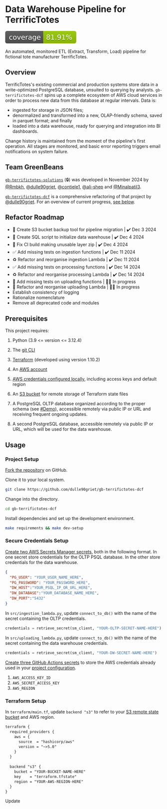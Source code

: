 # Data Warehouse Pipeline for TerrificTotes

![coverage](./docs/images/coverage-badge.svg)

An automated, monitored ETL (Extract, Transform, Load) pipeline for fictional tote manufacturer TerrificTotes.

## Overview

TerrificTotes's existing commercial and production systems store data in a write-optimized PostgreSQL database, unsuited to querying by analysts. `gb-terrifictotes-dcf` spins up a complete ecosystem of AWS cloud services in order to process new data from this database at regular intervals. Data is: 

- ingested for storage in JSON files; 
- denormalized and transformed into a new, OLAP-friendly schema, saved in parquet format; and finally 
- loaded into a data warehouse, ready for querying and integration into BI dashboards.

Change history is maintained from the moment of the pipeline's first operation. All stages are monitored, and basic error reporting triggers email notifications on system failure.

## Team GreenBeans

[`gb-terrifictotes-solutions`](https://github.com/dulle90griet/gb-terrifictotes-solutions) (🔒) was developed in November 2024 by [@Rmbkh](https://github.com/Rmkbh), [@dulle90griet](https://github.com/dulle90griet), [@contiele1](https://github.com/contiele1), [@ali-shep](https://github.com/ali-shep) and [@Minalpatil3](https://github.com/Minalpatil3).

[`gb-terrifictotes-dcf`](https://github.com/dulle90griet/gb-terrifictotes-dcf) is a comprehensive refactoring of that project by [@dulle90griet](https://github.com/dulle90griet). For an overview of current progress, [see below](#refactor-roadmap).

## Refactor Roadmap

- 🚛 Create S3 bucket backup tool for pipeline migration | ✔️ Dec 3 2024
- 🔧 Create SQL script to initialize data warehouse | ✔️ Dec 4 2024
- 💚 Fix CI build making unusable layer zip | ✔️ Dec 4 2024
- ✅ Add missing tests on ingestion functions | ✔️ Dec 11 2024
- ♻️ Refactor and reorganise ingestion Lambda | ✔️ Dec 11 2024
- ✅ Add missing tests on processing functions | ✔️ Dec 14 2024
- ♻️ Refactor and reorganise processing Lambda | ✔️ Dec 14 2024
- 🚧 Add missing tests on uploading functions | 👷‍♂️ In progress
- 🚧 Refactor and reorganise uploading Lambda | 👷‍♂️ In progress
- Establish consistency of logging
- Rationalize nomenclature
- Remove all deprecated code and modules

## Prerequisites

This project requires:

1. Python (3.9 <= version <= 3.12.4)

2. The [git CLI](https://git-scm.com/downloads)

3. [Terraform](https://developer.hashicorp.com/terraform/tutorials/aws-get-started/install-cli) (developed using version 1.10.2)

4. An [AWS account](https://aws.amazon.com/free/)

5. [AWS credentials configured locally](https://docs.aws.amazon.com/cli/latest/userguide/cli-chap-configure.html), including access keys and default region

6. An [S3 bucket](https://aws.amazon.com/s3/) for remote storage of Terraform state files

7. A PostgreSQL OLTP database organized according to the proper schema (see [#Demo](#Demo)), accessible remotely via public IP or URL and receiving frequent ongoing updates. 

8. A second PostgreSQL database, accessible remotely via public IP or URL, which will be used for the data warehouse.

## Usage

### Project Setup

[Fork the repository](https://docs.github.com/en/pull-requests/collaborating-with-pull-requests/working-with-forks/fork-a-repo?platform=linux&tool=webui) on GitHub.

Clone it to your local system.

```sh
git clone https://github.com/dulle90griet/gb-terrifictotes-dcf
```

Change into the directory.

```sh
cd gb-terrifictotes-dcf
```

Install dependencies and set up the development environment.

```sh
make requirements && make dev-setup
```

### Secure Credentials Setup

[Create two AWS Secrets Manager secrets](https://docs.aws.amazon.com/secretsmanager/latest/userguide/hardcoded.html#hardcoded_step-1), both in the following format. In one secret store credentials for the OLTP PSQL database. In the other store credentials for the data warehouse.

```json
{
  "PG_USER": "YOUR_USER_NAME_HERE",
  "PG_PASSWORD": "YOUR_PASSWORD_HERE",
  "DW_HOST":"YOUR_PSQL_IP_OR_URL_HERE",
  "DW_DATABASE":"YOUR_DATABASE_NAME_HERE",
  "DW_PORT":"5432"
}
```

In `src/ingestion_lambda.py`, update `connect_to_db()` with the name of the secret containing the OLTP credentials.

```python
credentials = retrieve_secret(sm_client, "YOUR-OLTP-SECRET-NAME-HERE")
```

In `src/uploading_lambda.py`, update `connect_to_db()` with the name of the secret containing the data warehouse credentials.

```python
credentials = retrieve_secret(sm_client, "YOUR-DW-SECRET-NAME-HERE")
```

[Create three GitHub Actions secrets](https://docs.github.com/en/actions/security-for-github-actions/security-guides/using-secrets-in-github-actions#creating-secrets-for-a-repository) to store the AWS credentials already used in your [project configuration](#prequisites).

1. `AWS_ACCESS_KEY_ID`
2. `AWS_SECRET_ACCESS_KEY`
3. `AWS_REGION`

### Terraform Setup

In `terraform/main.tf`, update `backend "s3"` to refer to your [S3 remote state bucket](#prequisites) and AWS region.

```hcl
terraform {
  required_providers {
    aws = {
      source  = "hashicorp/aws"
      version = "~>5.0"
    }
  }

  backend "s3" {
    bucket = "YOUR-BUCKET-NAME-HERE"
    key    = "terraform.tfstate"
    region = "YOUR-AWS-REGION-HERE"
  }
}
```

Update 